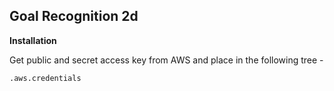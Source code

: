 
Goal Recognition 2d
-

**Installation**

Get public and secret access key from AWS and place in the following tree - 

`.aws.credentials`
